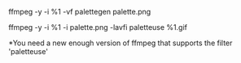ffmpeg -y -i %1 -vf palettegen palette.png

ffmpeg -y -i %1 -i palette.png -lavfi paletteuse %1.gif

*You need a new enough version of ffmpeg that supports the filter 'paletteuse'
